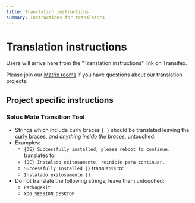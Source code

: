 ```yaml
---
title: Translation instructions
summary: Instructions for translators
---
```


# Translation instructions

Users will arrive here from the "Translation instructions" link on Transifex.

Please join our [Matrix rooms](/docs/user/contributing/getting-involved.md#matrix-chat) if you have questions about our translation projects.

## Project specific instructions

### Solus Mate Transition Tool

- Strings which include curly braces `{ }` should be translated leaving the curly braces, *and anything inside the braces*, untouched.
- Examples:
  - `{DE} Successfully installed, please reboot to continue.` translates to:
  - `{DE} Instalado exitosamente, reinicie para continuar.`
  - `Successfully Installed {}` translates to:
  - `Instalado exitosamente {}`
- Do not translate the following strings; leave them untouched:
  - `Packagekit`
  - `XDG_SESSION_DESKTOP`

